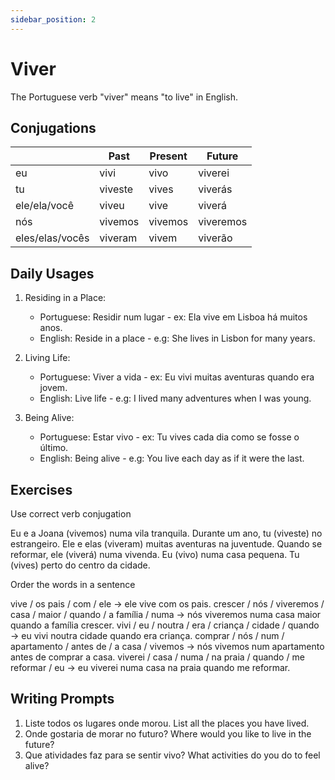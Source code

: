 ```yaml
---
sidebar_position: 2
---
```


# Viver

The Portuguese verb "viver" means "to live" in English.

## Conjugations

|                 | Past    | Present | Future    |
| --------------- | ------- | ------- | --------- |
| eu              | vivi    | vivo    | viverei   |
| tu              | viveste | vives   | viverás   |
| ele/ela/você    | viveu   | vive    | viverá    |
| nós             | vivemos | vivemos | viveremos |
| eles/elas/vocês | viveram | vivem   | viverão   |

## Daily Usages

1. Residing in a Place:

   - Portuguese: Residir num lugar - ex: Ela vive em Lisboa há muitos anos.
   - English: Reside in a place - e.g: She lives in Lisbon for many years.

2. Living Life:

   - Portuguese: Viver a vida - ex: Eu vivi muitas aventuras quando era jovem.
   - English: Live life - e.g: I lived many adventures when I was young.

3. Being Alive:

   - Portuguese: Estar vivo - ex: Tu vives cada dia como se fosse o último.
   - English: Being alive - e.g: You live each day as if it were the last.

## Exercises

Use correct verb conjugation

Eu e a Joana (vivemos) numa vila tranquila.
Durante um ano, tu (viveste) no estrangeiro.
Ele e elas (viveram) muitas aventuras na juventude.
Quando se reformar, ele (viverá) numa vivenda.
Eu (vivo) numa casa pequena.
Tu (vives) perto do centro da cidade.

Order the words in a sentence

vive / os pais / com / ele -> ele vive com os pais.
crescer / nós / viveremos / casa / maior / quando / a família / numa -> nós viveremos numa casa maior quando a família crescer.
vivi / eu / noutra / era / criança / cidade / quando -> eu vivi noutra cidade quando era criança.
comprar / nós / num / apartamento / antes de / a casa / vivemos -> nós vivemos num apartamento antes de comprar a casa.
viverei / casa / numa / na praia / quando / me reformar / eu -> eu viverei numa casa na praia quando me reformar.

## Writing Prompts

1. Liste todos os lugares onde morou. List all the places you have lived.
2. Onde gostaria de morar no futuro? Where would you like to live in the future?
3. Que atividades faz para se sentir vivo? What activities do you do to feel alive?
